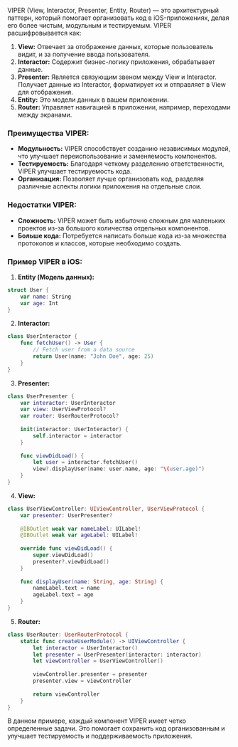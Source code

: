 
VIPER (View, Interactor, Presenter, Entity, Router) — это архитектурный паттерн, который помогает организовать код в iOS-приложениях, делая его более чистым, модульным и тестируемым. VIPER расшифровывается как:

1. **View:** Отвечает за отображение данных, которые пользователь видит, и за получение ввода пользователя.
2. **Interactor:** Содержит бизнес-логику приложения, обрабатывает данные.
3. **Presenter:** Является связующим звеном между View и Interactor. Получает данные из Interactor, форматирует их и отправляет в View для отображения.
4. **Entity:** Это модели данных в вашем приложении.
5. **Router:** Управляет навигацией в приложении, например, переходами между экранами.

### Преимущества VIPER:

- **Модульность:** VIPER способствует созданию независимых модулей, что улучшает переиспользование и заменяемость компонентов.
- **Тестируемость:** Благодаря четкому разделению ответственности, VIPER улучшает тестируемость кода.
- **Организация:** Позволяет лучше организовать код, разделяя различные аспекты логики приложения на отдельные слои.

### Недостатки VIPER:

- **Сложность:** VIPER может быть избыточно сложным для маленьких проектов из-за большого количества отдельных компонентов.
- **Больше кода:** Потребуется написать больше кода из-за множества протоколов и классов, которые необходимо создать.

### Пример VIPER в iOS:

1. **Entity (Модель данных):**
```swift
struct User {
    var name: String
    var age: Int
}
```

2. **Interactor:**
```swift
class UserInteractor {
    func fetchUser() -> User {
        // Fetch user from a data source
        return User(name: "John Doe", age: 25)
    }
}
```

3. **Presenter:**
```swift
class UserPresenter {
    var interactor: UserInteractor
    var view: UserViewProtocol?
    var router: UserRouterProtocol?
    
    init(interactor: UserInteractor) {
        self.interactor = interactor
    }
    
    func viewDidLoad() {
        let user = interactor.fetchUser()
        view?.displayUser(name: user.name, age: "\(user.age)")
    }
}
```

4. **View:**
```swift
class UserViewController: UIViewController, UserViewProtocol {
    var presenter: UserPresenter?
    
    @IBOutlet weak var nameLabel: UILabel!
    @IBOutlet weak var ageLabel: UILabel!
    
    override func viewDidLoad() {
        super.viewDidLoad()
        presenter?.viewDidLoad()
    }
    
    func displayUser(name: String, age: String) {
        nameLabel.text = name
        ageLabel.text = age
    }
}
```

5. **Router:**
```swift
class UserRouter: UserRouterProtocol {
    static func createUserModule() -> UIViewController {
        let interactor = UserInteractor()
        let presenter = UserPresenter(interactor: interactor)
        let viewController = UserViewController()
        
        viewController.presenter = presenter
        presenter.view = viewController
        
        return viewController
    }
}
```

В данном примере, каждый компонент VIPER имеет четко определенные задачи. Это помогает сохранить код организованным и улучшает тестируемость и поддерживаемость приложения.